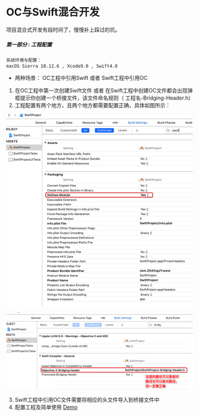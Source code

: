 # OC与Swift混合开发

项目混合式开发有段时间了，慢慢补上踩过的坑。

##### 第一部分 : 工程配置

```
系统环境与配置：
macOS Sierra 10.12.6 , Xcode9.0 , Swift4.0
```

* 两种场景： OC工程中引用Swift  或者 Swift工程中引用OC
1. 在OC工程中第一次创建Swift文件 或者 在Swift工程中创建OC文件都会出现弹框提示你创建一个桥接文件，该文件命名规则（ 工程名-Bridging-Header.h）
2. 工程配置有两个地方，且两个地方都需要配置正确，具体如图所示：


![image](https://github.com/itwyhuaing/Swift-WYH/blob/master/OC与Swift混合开发/image/1.png)


![image](https://github.com/itwyhuaing/Swift-WYH/blob/master/OC与Swift混合开发/image/2.png)


3. Swift工程中引用OC文件需要将相应的头文件导入到桥接文件中
4. 配置工程及简单使用 [Demo](https://github.com/itwyhuaing/Swift-WYH/tree/master/OC与Swift混合开发/Demo)    
